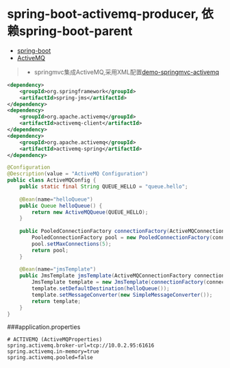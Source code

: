 # spring-boot-activemq-producer, 依赖spring-boot-parent
* [spring-boot](http://docs.spring.io/spring-boot/docs/current/reference/htmlsingle/)
* [ActiveMQ](http://activemq.apache.org/)

> * springmvc集成ActiveMQ,采用XML配置[demo-springmvc-activemq](https://github.com/leelance/demo/tree/master/demo-springmvc-activemq)

```xml
<dependency>
	<groupId>org.springframework</groupId>
	<artifactId>spring-jms</artifactId>
</dependency>
<dependency>
	<groupId>org.apache.activemq</groupId>
	<artifactId>activemq-client</artifactId>
</dependency>
<dependency>
	<groupId>org.apache.activemq</groupId>
	<artifactId>activemq-spring</artifactId>
</dependency>
```

```java
@Configuration
@Description(value = "ActiveMQ Configuration")
public class ActiveMQConfig {
	public static final String QUEUE_HELLO = "queue.hello";
	
	@Bean(name="helloQueue")
	public Queue helloQueue() {
		return new ActiveMQQueue(QUEUE_HELLO);
	}
	
	public PooledConnectionFactory connectionFactory(ActiveMQConnectionFactory connectionFactory) {
		PooledConnectionFactory pool = new PooledConnectionFactory(connectionFactory);
		pool.setMaxConnections(5);
		return pool;
	}
	
	@Bean(name="jmsTemplate")
	public JmsTemplate jmsTemplate(ActiveMQConnectionFactory connectionFactory) {
		JmsTemplate template = new JmsTemplate(connectionFactory(connectionFactory));
		template.setDefaultDestination(helloQueue());
		template.setMessageConverter(new SimpleMessageConverter());
		return template;
	}
}
```
###application.properties
```properties
# ACTIVEMQ (ActiveMQProperties)
spring.activemq.broker-url=tcp://10.0.2.95:61616
spring.activemq.in-memory=true
spring.activemq.pooled=false
```
